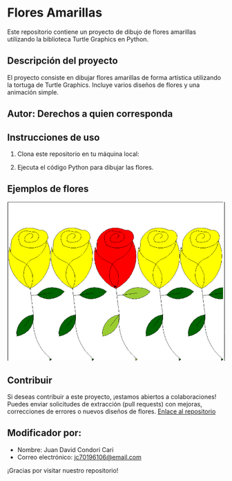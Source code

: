 # Flores Amarillas

Este repositorio contiene un proyecto de dibujo de flores amarillas utilizando la biblioteca Turtle Graphics en Python.

## Descripción del proyecto

El proyecto consiste en dibujar flores amarillas de forma artística utilizando la tortuga de Turtle Graphics. Incluye varios diseños de flores y una animación simple.

## Autor: Derechos a quien corresponda


## Instrucciones de uso

1. Clona este repositorio en tu máquina local:


2. Ejecuta el código Python para dibujar las flores.

## Ejemplos de flores

![Flores Amarillas](img_fot.png)

## Contribuir

Si deseas contribuir a este proyecto, ¡estamos abiertos a colaboraciones! Puedes enviar solicitudes de extracción (pull requests) con mejoras, correcciones de errores o nuevos diseños de flores. [Enlace al repositorio](https://github.com/JUAND4V1D/Flores_amarillas)

## Modificador por: 

- Nombre: Juan David Condori Cari
- Correo electrónico: jc70196106@email.com

¡Gracias por visitar nuestro repositorio!

